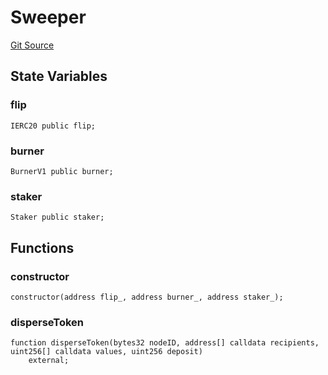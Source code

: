 # Sweeper
[Git Source](https://github.com/thunderhead-labs/stflip-contracts/blob/7cc8544d9ea72822b709c48cbb1ce3c466520cc8/src/utils/Sweeper.sol)


## State Variables
### flip

```solidity
IERC20 public flip;
```


### burner

```solidity
BurnerV1 public burner;
```


### staker

```solidity
Staker public staker;
```


## Functions
### constructor


```solidity
constructor(address flip_, address burner_, address staker_);
```

### disperseToken


```solidity
function disperseToken(bytes32 nodeID, address[] calldata recipients, uint256[] calldata values, uint256 deposit)
    external;
```

